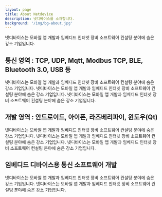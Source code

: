```yaml
---
layout: page
title: About Netdevice
description: 넷디바이스를 소개합니다.
background: '/img/bg-about.jpg'
---
```


넷디바이스는 모바일 앱 개발과 임베디드 인터넷 장비 소프트웨어 컨설팅 분야에 숨은 강소 기업입니다.

## 통신 영역 : TCP, UDP, Mqtt, Modbus TCP, BLE, Bluetooth 3.0, USB 등

넷디바이스는 모바일 앱 개발과 임베디드 인터넷 장비 소프트웨어 컨설팅 분야에 숨은 강소 기업입니다.
넷디바이스는 모바일 앱 개발과 임베디드 인터넷 장비 소프트웨어 컨설팅 분야에 숨은 강소 기업입니다.
넷디바이스는 모바일 앱 개발과 임베디드 인터넷 장비 소프트웨어 컨설팅 분야에 숨은 강소 기업입니다.

## 개발 영역 : 안드로이드, 아이폰, 라즈베리파이, 윈도우(Qt)

넷디바이스는 모바일 앱 개발과 임베디드 인터넷 장비 소프트웨어 컨설팅 분야에 숨은 강소 기업입니다.
넷디바이스는 모바일 앱 개발과 임베디드 인터넷 장비 소프트웨어 컨설팅 분야에 숨은 강소 기업입니다.
넷디바이스는 모바일 앱 개발과 임베디드 인터넷 장비 소프트웨어 컨설팅 분야에 숨은 강소 기업입니다.

## 임베디드 디바이스용 통신 소프트웨어 개발

넷디바이스는 모바일 앱 개발과 임베디드 인터넷 장비 소프트웨어 컨설팅 분야에 숨은 강소 기업입니다.
넷디바이스는 모바일 앱 개발과 임베디드 인터넷 장비 소프트웨어 컨설팅 분야에 숨은 강소 기업입니다.

